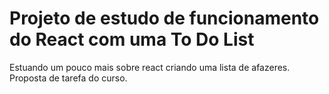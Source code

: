# Projeto de estudo de funcionamento do React com uma To Do List

Estuando um pouco mais sobre react criando uma lista de afazeres. Proposta de tarefa do curso.

